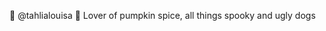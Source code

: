 🎃 @tahlialouisa 🎃
Lover of pumpkin spice, all things spooky and ugly dogs

<!---
tahlialouisa/tahlialouisa is a ✨ special ✨ repository because its `README.md` (this file) appears on your GitHub profile.
You can click the Preview link to take a look at your changes.
--->
